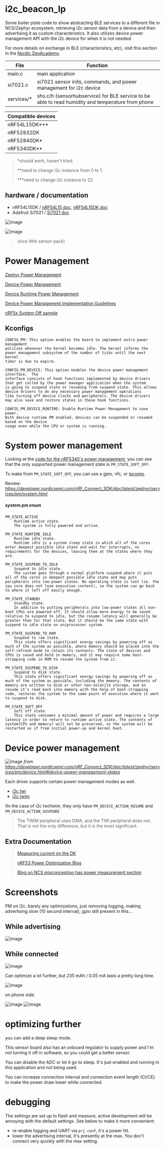 # i2c_beacon_lp

Some boiler plate code to show abstracting BLE services to a different file in NCS/Zephyr ecosystem, retrieving i2c sensor data from a device and then advertising it as custom characteristics.
It also utilizes device power management API with the i2c device for when it is not needed.

For more details on exchange in BLE (characteristics, etc), visit this section in the [Nordic DevAcademy]([url](https://academy.nordicsemi.com/courses/bluetooth-low-energy-fundamentals/lessons/lesson-4-bluetooth-le-data-exchange/)).

File | Function
--- | ---
main.c | main application
si7021.c | si7021 sensor inits, commands, and power management for i2c device
services/* | shs.c/h (sensorhubservice) for BLE service to be able to read humidity and temperature from phone

| Compatible devices|
|---|
| nRF54L15DK*** |
| nRF52832DK |
| nRF52840DK*|
| nRF5340DK**|
> *should work, haven't tried.
> 
> **need to change i2c instance from 0 to 1.
> 
> ***need to change i2c instance to 22

## hardware / documentation
- nRF54L15DK / [nRF54L15 doc](https://docs.nordicsemi.com/bundle/ps_nrf54L15/page/keyfeatures_html5.html), [nRF54L15DK doc](https://docs.nordicsemi.com/bundle/ug_nrf54l15_dk/page/UG/nRF54L15_DK/intro/intro.html)
- Adafruit Si7021 / [Si7021 doc](https://learn.adafruit.com/adafruit-si7021-temperature-plus-humidity-sensor/downloads)

![image](https://github.com/user-attachments/assets/5d618d76-0613-45c1-8b92-e4872182b46c)

![image](https://github.com/user-attachments/assets/36c66a18-5e2b-4c88-ae67-0479ae19e857)



> (nice little sensor pack)


# Power Management
[Zephyr Power Management](https://docs.zephyrproject.org/2.7.0/reference/power_management/index.html)

[Device Power Management](https://developer.nordicsemi.com/nRF_Connect_SDK/doc/latest/zephyr/services/pm/device.html)

[Device Runtime Power Management](https://developer.nordicsemi.com/nRF_Connect_SDK/doc/latest/zephyr/services/pm/device_runtime.html#pm-device-runtime)

[Device Power Management Implementation Guidelines](https://developer.nordicsemi.com/nRF_Connect_SDK/doc/latest/zephyr/services/pm/device_runtime.html#implementation-guidelines)

[nRF5x System Off sample](https://developer.nordicsemi.com/nRF_Connect_SDK/doc/2.4.0/zephyr/samples/boards/nrf/system_off/README.html)

## Kconfigs
```
CONFIG_PM: This option enables the board to implement extra power management
policies whenever the kernel becomes idle. The kernel informs the
power management subsystem of the number of ticks until the next kernel
timer is due to expire.

CONFIG_PM_DEVICE: This option enables the device power management interface.  The
interface consists of hook functions implemented by device drivers
that get called by the power manager application when the system
is going to suspend state or resuming from suspend state. This allows
device drivers to do any necessary power management operations
like turning off device clocks and peripherals. The device drivers
may also save and restore states in these hook functions.

CONFIG_PM_DEVICE_RUNTIME: Enable Runtime Power Management to save power.
With device runtime PM enabled, devices can be suspended or resumed based on the device
usage even while the CPU or system is running.
```

# System power management
Looking at the [code for the nRF5340's power management](https://github.com/zephyrproject-rtos/zephyr/blob/69d0dce978e11a17e6605a42067374ca56767483/soc/arm/nordic_nrf/nrf53/power.c#L10-L28), you can see that the only supported power management state is `PM_STATE_SOFT_OFF`.

To wake from `PM_STATE_SOFT_OFF`, you can use a gpio, nfc, or [lpcomp](https://infocenter.nordicsemi.com/topic/ps_nrf5340/lpcomp.html?resultof=%22%6c%70%63%6f%6d%70%22%20).

Review: https://developer.nordicsemi.com/nRF_Connect_SDK/doc/latest/zephyr/services/pm/system.html

##### system pm enum
```
PM_STATE_ACTIVE
    Runtime active state.
    The system is fully powered and active.

PM_STATE_RUNTIME_IDLE
    Runtime idle state.
    Runtime idle is a system sleep state in which all of the cores enter deepest possible idle state and wait for interrupts, no requirements for the devices, leaving them at the states where they are.

PM_STATE_SUSPEND_TO_IDLE
    Suspend to idle state.
    The system goes through a normal platform suspend where it puts all of the cores in deepest possible idle state and may puts peripherals into low-power states. No operating state is lost (ie. the cpu core does not lose execution context), so the system can go back to where it left off easily enough.

PM_STATE_STANDBY
    Standby state.
    In addition to putting peripherals into low-power states all non-boot CPUs are powered off. It should allow more energy to be saved relative to suspend to idle, but the resume latency will generally be greater than for that state. But it should be the same state with suspend to idle state on uniprocesser system.

PM_STATE_SUSPEND_TO_RAM
    Suspend to ram state.
    This state offers significant energy savings by powering off as much of the system as possible, where memory should be placed into the self-refresh mode to retain its contents. The state of devices and CPUs is saved and held in memory, and it may require some boot- strapping code in ROM to resume the system from it.

PM_STATE_SUSPEND_TO_DISK
    Suspend to disk state.
    This state offers significant energy savings by powering off as much of the system as possible, including the memory. The contents of memory are written to disk or other non-volatile storage, and on resume it’s read back into memory with the help of boot-strapping code, restores the system to the same point of execution where it went to suspend to disk.

PM_STATE_SOFT_OFF
    Soft off state.
    This state consumes a minimal amount of power and requires a large latency in order to return to runtime active state. The contents of system(CPU and memory) will not be preserved, so the system will be restarted as if from initial power-up and kernel boot.
```

# Device power management


![image](https://github.com/droidecahedron/i2c_ble_peripheral/assets/63935881/61dfdce8-a610-408b-a568-07e6d3a1b525)
*from https://developer.nordicsemi.com/nRF_Connect_SDK/doc/latest/zephyr/services/pm/device.html#device-power-management-states*

Each driver supports certain power management modes as well. 
- [i2c twi](https://github.com/zephyrproject-rtos/zephyr/blob/fd346e846f1474468cd2bd67e7208b9560edd60e/drivers/i2c/i2c_nrfx_twi.c#L234-L269)
- [i2c twim](https://github.com/zephyrproject-rtos/zephyr/blob/fd346e846f1474468cd2bd67e7208b9560edd60e/drivers/i2c/i2c_nrfx_twim.c#L304-L337)

(In the case of i2c twi/twim, they only have `PM_DEVICE_ACTION_RESUME` and `PM_DEVICE_ACTION_SUSPEND`)
> The TWIM peripheral uses DMA, and the TWI peripheral does not. That is not the only difference, but it is the most significant.



## Extra Documentation
> [Measuring current on the DK](https://infocenter.nordicsemi.com/topic/ug_nrf5340_dk/UG/dk/hw_measure_current.html?cp=4_0_4_4)

> [nRF53 Power Optimization Blog](https://devzone.nordicsemi.com/nordic/nordic-blog/b/blog/posts/optimizing-power-on-nrf53-designs)

> [Blog on NCS misconception has power measurement section](https://devzone.nordicsemi.com/nordic/nordic-blog/b/blog/posts/debunking-misconceptions-a-technical-analysis-of-nrf5-sdk-and-nrf-connect-sdk)


# Screenshots
PM on i2c, barely any optimizations, just removing logging, making advertising slow (10 second interval), gpio still present in this...

## While advertising
![image](https://github.com/user-attachments/assets/12875418-2573-4624-90e2-5b3cd66e513d)

## While connected
![image](https://github.com/user-attachments/assets/3c399c40-199c-41a7-a6b0-7e5324414d2b)

Can optimize a lot further, but 235 mAh / 0.05 mA lasts a pretty long time.


![image](https://github.com/droidecahedron/i2c_ble_peripheral/assets/63935881/83e01ada-7f7f-4d79-a479-23c0a79e5002)

on phone side:

![image](https://github.com/droidecahedron/i2c_ble_peripheral/assets/63935881/ca1de9c6-9ebd-43f1-86ab-cafbc68183ab) ![image](https://github.com/droidecahedron/i2c_ble_peripheral/assets/63935881/32dac790-caf8-442c-bf25-ff972344f4b4)

# optimizing further
you can add a deep sleep mode.

This sensor board also has an onboard regulator to supply power and I'm not turning it off in software, so you could get a better sensor.

You can disable the ADC or let it go to sleep. It's just enabled and running in this application and not being used.

You can increase connection interval and connection event length (CI/CE) to make the power draw lower while connected.

# debugging
The settings are set up to flash and measure, active development will be annoying with the default settings. See below to make it more convenient: 

- re-enable logging and UART via `prj.conf`, it's a power hit.
- lower the advertising interval, it's presently at the max. You don't connect very quickly with the max setting.
